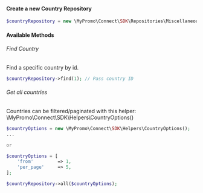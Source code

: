 #### Create a new Country Repository
```php
$countryRepository = new \MyPromo\Connect\SDK\Repositories\Miscellaneous\CountryRepository($client);
```

#### Available Methods

###### Find Country
Find a specific country by id.
```php
$countryRepository->find(1); // Pass country ID
```

###### Get all countries
Countries can be filtered/paginated with this helper: \MyPromo\Connect\SDK\Helpers\CountryOptions()

```php
$countryOptions = new \MyPromo\Connect\SDK\Helpers\CountryOptions();
...

or

$countryOptions = [
    'from'         => 1,
    'per_page'     => 5,
];

$countryRepository->all($countryOptions);
```

[CountryOptions]: ../Helpers/CountryOptions.md

